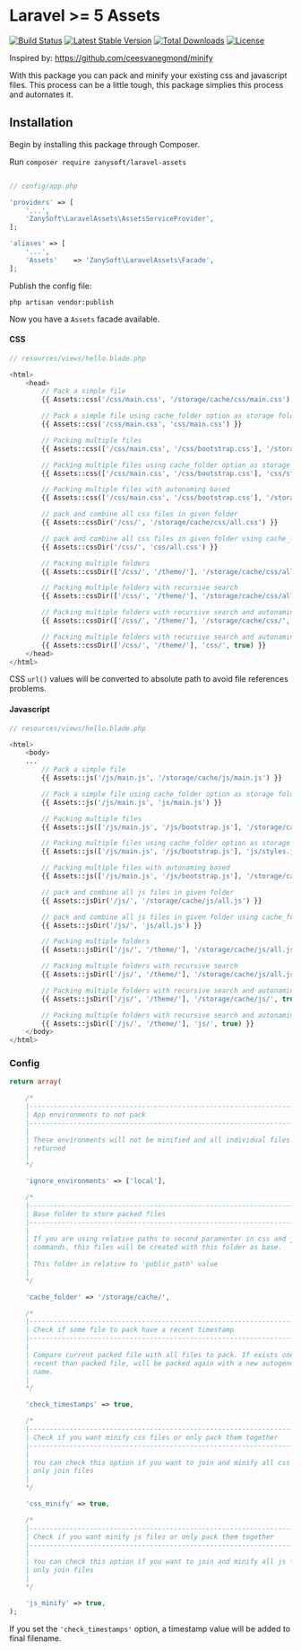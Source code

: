 # Laravel >= 5 Assets

[![Build Status](https://travis-ci.org/zanysoft/laravel-assets.svg?branch=master)](https://travis-ci.org/zanysoft/laravel-assets)
[![Latest Stable Version](https://poser.pugx.org/laravel/assets/v/stable.png)](https://packagist.org/packages/laravel/assets)
[![Total Downloads](https://poser.pugx.org/laravel/assets/downloads.png)](https://packagist.org/packages/laravel/assets)
[![License](https://poser.pugx.org/laravel/assets/license.png)](https://packagist.org/packages/laravel/assets)

Inspired by: https://github.com/ceesvanegmond/minify

With this package you can pack and minify your existing css and javascript files. This process can be a little tough, this package simplies this process and automates it.

## Installation

Begin by installing this package through Composer.

Run ```composer require zanysoft/laravel-assets ```

```php

// config/app.php

'providers' => [
    '...',
    'ZanySoft\LaravelAssets\AssetsServiceProvider',
];

'aliases' => [
    '...',
    'Assets'    => 'ZanySoft\LaravelAssets\Facade',
];
```

Publish the config file:

```
php artisan vendor:publish
```

Now you have a ```Assets``` facade available.

#### CSS

```php
// resources/views/hello.blade.php

<html>
    <head>
        // Pack a simple file
        {{ Assets::css('/css/main.css', '/storage/cache/css/main.css') }}

        // Pack a simple file using cache_folder option as storage folder to packed file
        {{ Assets::css('/css/main.css', 'css/main.css') }}

        // Packing multiple files
        {{ Assets::css(['/css/main.css', '/css/bootstrap.css'], '/storage/cache/css/styles.css') }}

        // Packing multiple files using cache_folder option as storage folder to packed file
        {{ Assets::css(['/css/main.css', '/css/bootstrap.css'], 'css/styles.css') }}

        // Packing multiple files with autonaming based
        {{ Assets::css(['/css/main.css', '/css/bootstrap.css'], '/storage/cache/css/') }}

        // pack and combine all css files in given folder
        {{ Assets::cssDir('/css/', '/storage/cache/css/all.css') }}

        // pack and combine all css files in given folder using cache_folder option as storage folder to packed file
        {{ Assets::cssDir('/css/', 'css/all.css') }}

        // Packing multiple folders
        {{ Assets::cssDir(['/css/', '/theme/'], '/storage/cache/css/all.css') }}

        // Packing multiple folders with recursive search
        {{ Assets::cssDir(['/css/', '/theme/'], '/storage/cache/css/all.css', true) }}

        // Packing multiple folders with recursive search and autonaming
        {{ Assets::cssDir(['/css/', '/theme/'], '/storage/cache/css/', true) }}

        // Packing multiple folders with recursive search and autonaming using cache_folder option as storage folder to packed file
        {{ Assets::cssDir(['/css/', '/theme/'], 'css/', true) }}
    </head>
</html>
```

CSS `url()` values will be converted to absolute path to avoid file references problems.

#### Javascript

```php
// resources/views/hello.blade.php

<html>
    <body>
    ...
        // Pack a simple file
        {{ Assets::js('/js/main.js', '/storage/cache/js/main.js') }}

        // Pack a simple file using cache_folder option as storage folder to packed file
        {{ Assets::js('/js/main.js', 'js/main.js') }}

        // Packing multiple files
        {{ Assets::js(['/js/main.js', '/js/bootstrap.js'], '/storage/cache/js/styles.js') }}

        // Packing multiple files using cache_folder option as storage folder to packed file
        {{ Assets::js(['/js/main.js', '/js/bootstrap.js'], 'js/styles.js') }}

        // Packing multiple files with autonaming based
        {{ Assets::js(['/js/main.js', '/js/bootstrap.js'], '/storage/cache/js/') }}

        // pack and combine all js files in given folder
        {{ Assets::jsDir('/js/', '/storage/cache/js/all.js') }}

        // pack and combine all js files in given folder using cache_folder option as storage folder to packed file
        {{ Assets::jsDir('/js/', 'js/all.js') }}

        // Packing multiple folders
        {{ Assets::jsDir(['/js/', '/theme/'], '/storage/cache/js/all.js') }}

        // Packing multiple folders with recursive search
        {{ Assets::jsDir(['/js/', '/theme/'], '/storage/cache/js/all.js', true) }}

        // Packing multiple folders with recursive search and autonaming
        {{ Assets::jsDir(['/js/', '/theme/'], '/storage/cache/js/', true) }}

        // Packing multiple folders with recursive search and autonaming using cache_folder option as storage folder to packed file
        {{ Assets::jsDir(['/js/', '/theme/'], 'js/', true) }}
    </body>
</html>
```

### Config

```php
return array(

    /*
    |--------------------------------------------------------------------------
    | App environments to not pack
    |--------------------------------------------------------------------------
    |
    | These environments will not be minified and all individual files are
    | returned
    |
    */

    'ignore_environments' => ['local'],

    /*
    |--------------------------------------------------------------------------
    | Base folder to store packed files
    |--------------------------------------------------------------------------
    |
    | If you are using relative paths to second paramenter in css and js
    | commands, this files will be created with this folder as base.
    |
    | This folder in relative to 'public_path' value
    |
    */

    'cache_folder' => '/storage/cache/',

    /*
    |--------------------------------------------------------------------------
    | Check if some file to pack have a recent timestamp
    |--------------------------------------------------------------------------
    |
    | Compare current packed file with all files to pack. If exists one more
    | recent than packed file, will be packed again with a new autogenerated
    | name.
    |
    */

    'check_timestamps' => true,

    /*
    |--------------------------------------------------------------------------
    | Check if you want minify css files or only pack them together
    |--------------------------------------------------------------------------
    |
    | You can check this option if you want to join and minify all css files or
    | only join files
    |
    */

    'css_minify' => true,

    /*
    |--------------------------------------------------------------------------
    | Check if you want minify js files or only pack them together
    |--------------------------------------------------------------------------
    |
    | You can check this option if you want to join and minify all js files or
    | only join files
    |
    */

    'js_minify' => true,
);
```

If you set the `'check_timestamps'` option, a timestamp value will be added to final filename.
